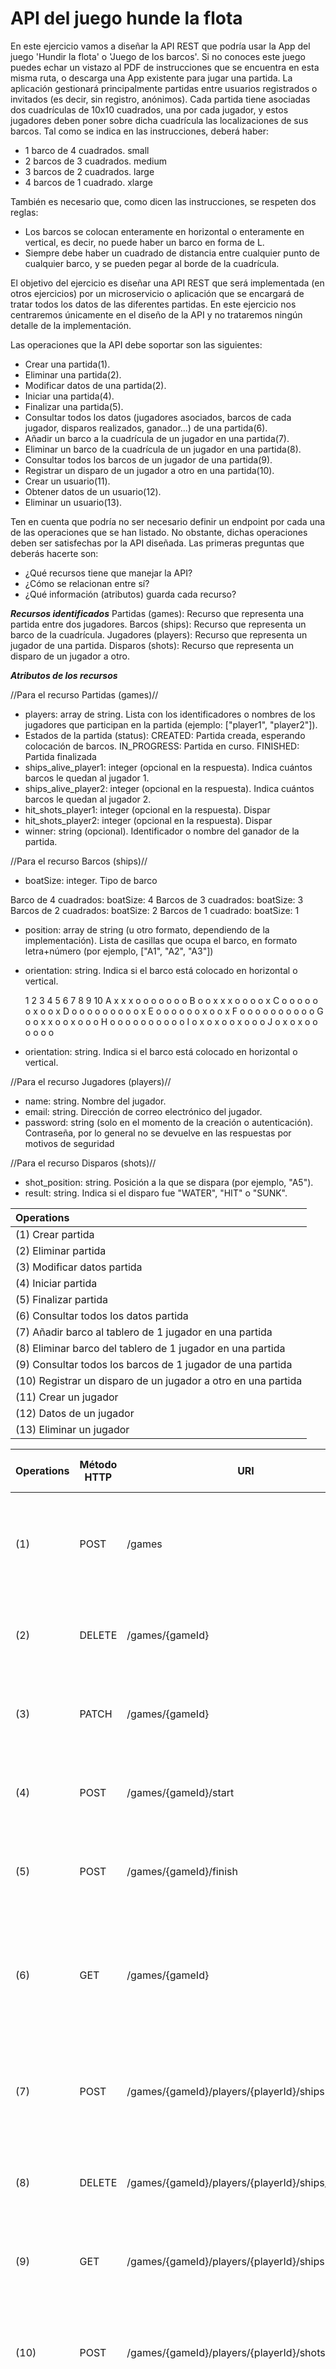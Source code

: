 # API del juego hunde la flota

En este ejercicio vamos a diseñar la API REST que podría usar la App del juego 'Hundir la flota' o 'Juego de los barcos'.
Si no conoces este juego puedes echar un vistazo al PDF de instrucciones que se encuentra en esta misma ruta, o descarga una App existente para jugar una partida. La aplicación gestionará principalmente partidas entre usuarios registrados o invitados (es decir, sin registro, anónimos). Cada partida tiene asociadas dos cuadrículas de 10x10 cuadrados, una por cada jugador, y estos jugadores deben poner sobre dicha cuadrícula las localizaciones de sus barcos. Tal como se indica en las instrucciones, deberá haber:
- 1 barco de 4 cuadrados. small
- 2 barcos de 3 cuadrados. medium
- 3 barcos de 2 cuadrados. large
- 4 barcos de 1 cuadrado. xlarge

También es necesario que, como dicen las instrucciones, se respeten dos reglas:
- Los barcos se colocan enteramente en horizontal o enteramente en vertical, es decir, no puede haber un barco en forma de L.
- Siempre debe haber un cuadrado de distancia entre cualquier punto de cualquier barco, y se pueden pegar al borde de la cuadrícula.

El objetivo del ejercicio es diseñar una API REST que será implementada (en otros ejercicios) por un microservicio o aplicación que se encargará de tratar todos los datos de las diferentes partidas. En este ejercicio nos centraremos únicamente en el diseño de la API y no trataremos ningún detalle de la implementación.

Las operaciones que la API debe soportar son las siguientes:
- Crear una partida(1).
- Eliminar una partida(2).
- Modificar datos de una partida(2).
- Iniciar una partida(4).
- Finalizar una partida(5).
- Consultar todos los datos (jugadores asociados, barcos de cada jugador, disparos realizados, ganador...) de una partida(6).
- Añadir un barco a la cuadrícula de un jugador en una partida(7).
- Eliminar un barco de la cuadrícula de un jugador en una partida(8).
- Consultar todos los barcos de un jugador de una partida(9).
- Registrar un disparo de un jugador a otro en una partida(10).
- Crear un usuario(11).
- Obtener datos de un usuario(12).
- Eliminar un usuario(13).

Ten en cuenta que podría no ser necesario definir un endpoint por cada una de las operaciones que se han listado. No obstante, dichas operaciones deben ser satisfechas por la API diseñada. Las primeras preguntas que deberás hacerte son:
- ¿Qué recursos tiene que manejar la API?
- ¿Cómo se relacionan entre sí?
- ¿Qué información (atributos) guarda cada recurso?


***Recursos identificados***
Partidas (games): Recurso que representa una partida entre dos jugadores.
Barcos (ships): Recurso que representa un barco de la cuadrícula.
Jugadores (players): Recurso que representa un jugador de una partida.
Disparos (shots): Recurso que representa un disparo de un jugador a otro.


***Atributos de los recursos***

//Para el recurso Partidas (games)//
- players: array de string. Lista con los identificadores o nombres de los jugadores que participan en la partida (ejemplo: ["player1", "player2"]).
- Estados de la partida (status): CREATED: Partida creada, esperando colocación de barcos. IN_PROGRESS: Partida en curso. FINISHED: Partida finalizada
- ships_alive_player1: integer (opcional en la respuesta). Indica cuántos barcos le quedan al jugador 1.
- ships_alive_player2: integer (opcional en la respuesta). Indica cuántos barcos le quedan al jugador 2.
- hit_shots_player1: integer (opcional en la respuesta). Dispar
- hit_shots_player2: integer (opcional en la respuesta). Dispar
- winner: string (opcional). Identificador o nombre del ganador de la partida.

//Para el recurso Barcos (ships)//
- boatSize: integer. Tipo de barco 

Barco de 4 cuadrados: boatSize: 4
Barcos de 3 cuadrados: boatSize: 3
Barcos de 2 cuadrados: boatSize: 2
Barcos de 1 cuadrado: boatSize: 1

- position: array de string (u otro formato, dependiendo de la implementación). Lista de casillas que ocupa el barco, en formato letra+número (por ejemplo, ["A1", "A2", "A3"])
- orientation: string. Indica si el barco está colocado en horizontal o vertical.

  1 2 3 4 5 6 7 8 9 10
A x x x o o o o o o o
B o o x x x o o o o x
C o o o o o o x o o x
D o o o o o o o o o x
E o o o o o o x o o x
F o o o o o o o o o o
G o o x x o o x o o o
H o o o o o o o o o o
I o x o x o o x o o o
J o x o x o o o o o o

- orientation: string. Indica si el barco está colocado en horizontal o vertical.

//Para el recurso Jugadores (players)//
- name: string. Nombre del jugador.
- email: string. Dirección de correo electrónico del jugador.
- password: string (solo en el momento de la creación o autenticación). Contraseña, por lo general no se devuelve en las respuestas por motivos de seguridad


//Para el recurso Disparos (shots)//

- shot_position: string. Posición a la que se dispara (por ejemplo, "A5").
- result: string. Indica si el disparo fue "WATER", "HIT" o "SUNK".


| Operations                                                     | 
|:---------------------------------------------------------------|
| (1)  Crear partida                                             | 
| (2)  Eliminar partida                                          |
| (3)  Modificar datos partida                                   |
| (4)  Iniciar partida                                           |
| (5)  Finalizar partida                                         |
| (6)  Consultar todos los datos partida                         |
| (7)  Añadir barco al tablero de 1 jugador en una partida       |
| (8)  Eliminar barco del tablero de 1 jugador en una partida    |
| (9)  Consultar todos los barcos de 1 jugador de una partida    |
| (10) Registrar un disparo de un jugador a otro en una partida  |
| (11) Crear un jugador                                          |
| (12) Datos de un jugador                                       |
| (13) Eliminar un jugador                                       |



| Operations | Método HTTP | URI                                               | Query Params | Cuerpo de la Petición                                                                   | Cuerpo de la Respuesta                                                                                                                                                                                                       | Códigos de Respuesta                                  |
|:-----------|-------------|---------------------------------------------------|--------------|-----------------------------------------------------------------------------------------|------------------------------------------------------------------------------------------------------------------------------------------------------------------------------------------------------------------------------|-------------------------------------------------------|
| (1)        | POST        | /games                                            | N/A          | { "players": ["string", "string"] }                                                     | { "id": "string", "players": ["string", "string"], "status": "string" }                                                                                                                                                      | 201 Created 400 Bad Request 500 Internal Server Error |
| (2)        | DELETE      | /games/{gameId}                                   | N/A          | N/A                                                                                     | { "message": "Game deleted successfully" }                                                                                                                                                                                   | 200 OK 404 Not found 500 Internal Server Error        |
| (3)        | PATCH       | /games/{gameId}                                   | N/A          | { "status":"string" }                                                                   | { "id": "gameId", "status": "string" }                                                                                                                                                                                       | 200 OK 404 Not found 500 Internal Server Error        |
| (4)        | POST        | /games/{gameId}/start                             | N/A          | N/A                                                                                     | { "id": "string", "status": "string" }                                                                                                                                                                                       | 200 OK 404 Not found 500 Internal Server Error        |
| (5)        | POST        | /games/{gameId}/finish                            | N/A          | N/A                                                                                     | { "id": "string", "status": "string" }                                                                                                                                                                                       | 200 OK 404 Not found 500 Internal Server Error        |
| (6)        | GET         | /games/{gameId}                                   | N/A          | N/A                                                                                     | { "id": "string", "players": ["string", "string"], "status": "string", "ships_alive_player1": "integer", "ships_alive_player2": "integer", "hit_shots_player1":"integer", "hit_shots_player2":"integer", "winner":"string" } | 200 OK 404 Not found 500 Internal Server Error        |
| (7)        | POST        | /games/{gameId}/players/{playerId}/ships          | N/A          | { "boatSize": "integer", "position": ["string",...,"string"], "orientation": "string" } | { "id": "string", "boatSize": integer, "position": ["string",...,"string"], "orientation": "string" }                                                                                                                        | 201 Created 400 Bad Request 500 Internal Server Error |
| (8)        | DELETE      | /games/{gameId}/players/{playerId}/ships/{shipId} | N/A          | N/A                                                                                     | { "message": "Ship deleted successfully" }                                                                                                                                                                                   | 200 OK 404 Not found 500 Internal Server Error        |
| (9)        | GET         | /games/{gameId}/players/{playerId}/ships          | N/A          | N/A                                                                                     | { "ships": [ { "id": "string", "boatSize": "integer", "position": ["string", "...", "string"] }, ... ] }                                                                                                                     | 200 OK 404 Not found 500 Internal Server Error        |
| (10)       | POST        | /games/{gameId}/players/{playerId}/shots          | N/A          | { "shot_position": "string" }                                                           | { "id": "string", "shot_position": "string", "result": "string" }                                                                                                                                                            | 201 Created 400 Bad Request 500 Internal Server Error |
| (11)       | POST        | /players                                          | N/A          | { "name": "string", "email": "string", "password": "string" }                           | { "id": "string", "name": "string", "email": "string" }                                                                                                                                                                      | 201 Created 400 Bad Request 500 Internal Server Error |
| (12)       | GET         | /players/{playerId}                               | N/A          | N/A                                                                                     | { "id": "string", "name": "string", "email": "string" }                                                                                                                                                                      | 200 OK 404 Not found 500 Internal Server Error        |
| (13)       | DELETE      | /players/{playerId}                               | N/A          | N/A                                                                                     | { "message": "Player deleted successfully" }                                                                                                                                                                                 | 200 OK 404 Not found 500 Internal Server Error        |


Ejemplos de respuesta:

Operación (1): Crear partida
201 Created
json
Copiar
{
"id": "gameId-UUID",
"players": ["playerId1", "playerId2"],
"status": "CREATED"
}

Operación (2): Eliminar partida
200 OK
json
Copiar
{
"message": "Game deleted successfully."
}

Operación (3): Modificar datos partida
200 OK
json
Copiar
{
"id": "gameId-UUID",
"status": "IN_PROGRESS"
}


Operación (4): Iniciar partida
200 OK
json
Copiar
{
"id": "gameId-UUID",
"status": "IN_PROGRESS"
}


Operación (5): Finalizar partida
200 OK
json
Copiar
{
"id": "gameId-UUID",
"status": "FINISHED"
}


Operación (6): Consultar todos los datos partida
200 OK
json
Copiar
{
"id": "gameId-UUID",
"players": ["playerId1", "playerId2"],
"status": "IN_PROGRESS",
"ships_alive_player1": 3,
"ships_alive_player2": 2,
"hit_shots_player1": 5,
"hit_shots_player2": 4,
"winner": "playerId" // opcional
}


Operación (7): Añadir barco al tablero de un jugador en una partida
201 Created
json
Copiar
{
"id": "shipId-UUID",
"boatSize": 3,
"position": ["A1", "A2", "A3"],
"orientation": "horizontal"
}


Operación (8): Eliminar barco del tablero de un jugador en una partida
200 OK
json
Copiar
{
"message": "Ship deleted successfully."
}


Operación (9): Consultar todos los barcos de un jugador de una partida
200 OK
json
Copiar
{
"ships": [
{
"id": "shipId-UUID",
"boatSize": 3,
"position": ["A1", "A2", "A3"],
"orientation": "horizontal"
},
// ... otros barcos
]
}


Operación (10): Registrar un disparo de un jugador a otro en una partida
201 Created
json
Copiar
{
"id": "shotId-UUID",
"shot_position": "B5",
"result": "HIT"
}


Operación (11): Crear un jugador
201 Created
json
Copiar
{
"id": "playerId-UUID",
"name": "John Doe",
"email": "john@example.com"
}


Operación (12): Obtener datos de un jugador
200 OK
json
Copiar
{
"id": "playerId-UUID",
"name": "John Doe",
"email": "john@example.com"
}


Operación (13): Eliminar un jugador
200 OK
json
Copiar
{
"message": "Player deleted successfully."
}
